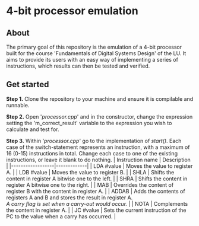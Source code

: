 # 4-bit processor emulation
## About
The primary goal of this repository is the emulation of a 4-bit processor built for the course 'Fundamentals of 
Digital Systems Design' of the LU. It aims to provide its users with an easy way of implementing a series of 
instructions, which results can then be tested and verified.
## Get started
**Step 1.** Clone the repository to your machine and ensure it is compilable and runnable.  

**Step 2.** Open '_processor.cpp_' and in the constructor, change the expression setting the 'm_correct_result'
variable to the expression you wish to calculate and test for.   

**Step 3.** Within '_processor.cpp_' go to the implementation of _start()_. Each case of the switch-statement represents an 
instruction, with a maximum of 16 (0-15) instructions in total. Change each case to one of the existing instructions, 
or leave it blank to do nothing.
| Instruction name | Description |
|------------------|-------------|
| LDA #value       | Moves the value to register A. |
| LDB #value       | Moves the value to register B. |
| SHLA             | Shifts the content in register A bitwise one to the left. |
| SHRA             | Shifts the content in register A bitwise one to the right. |
| MAB              | Overrides the content of register B with the content in register A. |
| ADDAB            | Adds the contents of registers A and B and stores the result in register A.<br>_A carry flag is set when a carry-out would occur._ |
| NOTA             | Complements the content in register A. |
| JC #value        | Sets the current instruction of the PC to the value when a carry has occurred. |
